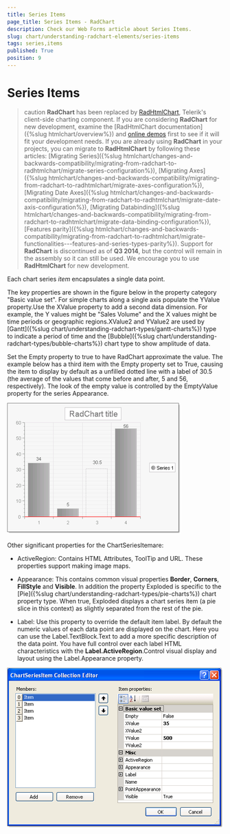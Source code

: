 ```yaml
---
title: Series Items
page_title: Series Items - RadChart
description: Check our Web Forms article about Series Items.
slug: chart/understanding-radchart-elements/series-items
tags: series,items
published: True
position: 9
---
```


# Series Items

>caution  **RadChart** has been replaced by [RadHtmlChart](https://www.telerik.com/products/aspnet-ajax/html-chart.aspx), Telerik's client-side charting component. If you are considering **RadChart** for new development, examine the [RadHtmlChart documentation]({%slug htmlchart/overview%}) and [online demos](https://demos.telerik.com/aspnet-ajax/htmlchart/examples/overview/defaultcs.aspx) first to see if it will fit your development needs. If you are already using **RadChart** in your projects, you can migrate to **RadHtmlChart** by following these articles: [Migrating Series]({%slug htmlchart/changes-and-backwards-compatibility/migrating-from-radchart-to-radhtmlchart/migrate-series-configuration%}), [Migrating Axes]({%slug htmlchart/changes-and-backwards-compatibility/migrating-from-radchart-to-radhtmlchart/migrate-axes-configuration%}), [Migrating Date Axes]({%slug htmlchart/changes-and-backwards-compatibility/migrating-from-radchart-to-radhtmlchart/migrate-date-axis-configuration%}), [Migrating Databinding]({%slug htmlchart/changes-and-backwards-compatibility/migrating-from-radchart-to-radhtmlchart/migrate-data-binding-configuration%}), [Features parity]({%slug htmlchart/changes-and-backwards-compatibility/migrating-from-radchart-to-radhtmlchart/migrate-functionalities---features-and-series-types-parity%}). Support for **RadChart** is discontinued as of **Q3 2014**, but the control will remain in the assembly so it can still be used. We encourage you to use **RadHtmlChart** for new development.

Each chart series *item* encapsulates a single data point.

The key properties are shown in the figure below in the property category "Basic value set". For simple charts along a single axis populate the YValue property.Use the XValue property to add a second data dimension. For example, the Y values might be "Sales Volume" and the X values might be time periods or geographic regions.XValue2 and YValue2 are used by [Gantt]({%slug chart/understanding-radchart-types/gantt-charts%}) type to indicate a period of time and the [Bubble]({%slug chart/understanding-radchart-types/bubble-charts%}) chart type to show amplitude of data.

Set the Empty property to true to have RadChart approximate the value. The example below has a third item with the Empty property set to True, causing the item to display by default as a unfilled dotted line with a label of 30.5 (the average of the values that come before and after, 5 and 56, respectively). The look of the empty value is controlled by the EmptyValue property for the series Appearance.

![Empty Property](images/radchart-understandingelements031.png)

Other significant properties for the ChartSeriesItemare:

* ActiveRegion: Contains HTML Attributes, ToolTip and URL. These properties support making image maps.

* Appearance: This contains common visual properties **Border**, **Corners**, **FillStyle** and **Visible**. In addition the property Exploded is specific to the [Pie]({%slug chart/understanding-radchart-types/pie-charts%}) chart property type. When true, Exploded displays a chart series item (a pie slice in this context) as slightly separated from the rest of the pie.

* Label: Use this property to override the default item label. By default the numeric values of each data point are displayed on the chart. Here you can use the Label.TextBlock.Text to add a more specific description of the data point. You have full control over each label HTML characteristics with the **Label.ActiveRegion**.Control visual display and layout using the Label.Appearance property.

![ChartSeriesItem Collection](images/radchart-understandingelements018.png)
